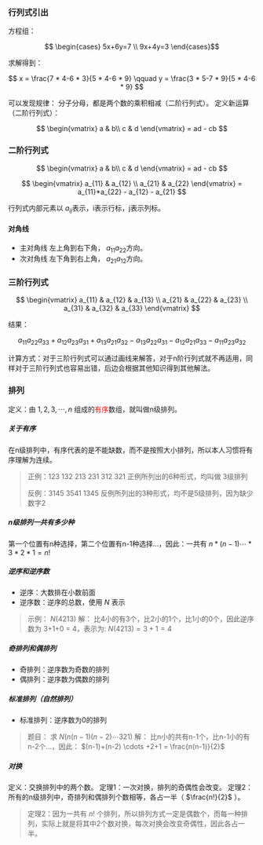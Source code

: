 ### 行列式引出
 方程组：

$$
\begin{cases}
5x+6y=7 \\
9x+4y=3
\end{cases}$$

求解得到：

$$
x = \frac{7 * 4-6 * 3}{5 * 4-6 * 9} 
\qquad
y = \frac{3 * 5-7 * 9}{5 * 4-6 * 9}
$$

可以发现规律：
分子分母，都是两个数的乘积相减（二阶行列式）。
定义新运算（二阶行列式）：

$$
\begin{vmatrix}
a & b\\
c & d
\end{vmatrix} = ad - cb
$$

### 二阶行列式

$$
\begin{vmatrix}
a & b\\
c & d
\end{vmatrix} = ad - cb
$$

$$
\begin{vmatrix}
a_{11}  & a_{12} \\
a_{21}  & a_{22}
\end{vmatrix} = a_{11}*a_{22} - a_{12} - a_{21}
$$
 
行列式内部元素以 $a_{ij}$表示，i表示行标，j表示列标。
#### 对角线
* 主对角线
左上角到右下角， $a_{11}a_{22}$方向。
* 次对角线 
左下角到右上角， $a_{21}a_{12}$方向。

### 三阶行列式

$$
\begin{vmatrix}
a_{11} & a_{12} & a_{13} \\
a_{21} & a_{22} & a_{23} \\
a_{31} & a_{32} & a_{33}
\end{vmatrix}
$$

结果：

$$
a_{11}a_{22}a_{33} + a_{12}a_{23}a_{31} + a_{13}a_{21}a_{32} - a_{13}a_{22}a_{31} - a_{12}a_{21}a_{33} - a_{11}a_{23}a_{32}
$$

计算方式：对于三阶行列式可以通过画线来解答，对于n阶行列式就不再适用，同样对于三阶行列式也容易出错，后边会根据其他知识得到其他解法。

### 排列
定义：由 $1, 2, 3, \cdots, n$ 组成的<span style="color:red">有序</span>数组，就叫做n级排列。
##### 关于有序
在n级排列中，有序代表的是不能缺数，而不是按照大小排列，所以本人习惯将有序理解为连续。
>正例：123  132 213 231 312 321
正例所列出的6种形式，均叫做 3级排列
>
>反例：3145 3541 1345
反例所列出的3种形式，均不是5级排列，因为缺少数字2

##### n级排列一共有多少种
第一个位置有n种选择，第二个位置有n-1种选择...，因此：一共有 $n*(n-1) \cdots *3 *2 *1 = n!$
##### 逆序和逆序数
* 逆序：大数排在小数前面
* 逆序数：逆序的总数，使用 $N$ 表示
>示例： $N(4213)$
>解：
比4小的有3个，比2小的1个，比1小的0个，因此逆序数为 3+1+0 = 4，表示为: $N(4213) = 3+1 = 4$

##### 奇排列和偶排列
* 奇排列：逆序数为奇数的排列
* 偶排列：逆序数为偶数的排列
##### 标准排列（自然排列）
* 标准排列：逆序数为0的排列
>题目： 求 $N(n(n-1)(n-2)\cdots 321)$
解：
比n小的共有n-1个，比n-1小的有n-2个...，因此：
$(n-1)+(n-2) \cdots +2+1 = \frac{n(n-1)}{2}$

##### 对换
定义：交换排列中的两个数。
定理1：一次对换，排列的奇偶性会改变。
定理2：所有的n级排列中，奇排列和偶排列个数相等，各占一半（ $\frac{n!}{2}$ ）。
> 定理2：因为一共有 $n!$ 个排列，所以排列方式一定是偶数个，而每一种排列，实际上就是将其中2个数对换，每次对换会改变奇偶性，因此各占一半。